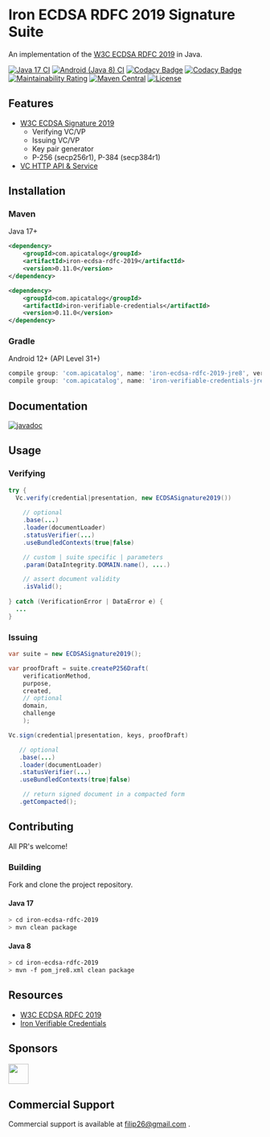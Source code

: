 # Iron ECDSA RDFC 2019 Signature Suite

An implementation of the [W3C ECDSA RDFC 2019](https://www.w3.org/TR/vc-di-ecdsa/#ecdsa-rdfc-2019) in Java.

[![Java 17 CI](https://github.com/filip26/iron-ecdsa-rdfc-2019/actions/workflows/java17-build.yml/badge.svg)](https://github.com/filip26/iron-ecdsa-rdfc-2019/actions/workflows/java17-build.yml)
[![Android (Java 8) CI](https://github.com/filip26/iron-ecdsa-rdfc-2019/actions/workflows/java8-build.yml/badge.svg)](https://github.com/filip26/iron-ecdsa-rdfc-2019/actions/workflows/java8-build.yml)
[![Codacy Badge](https://app.codacy.com/project/badge/Grade/806688cdb1d248e8b5cc2a67f6c2f0f8)](https://www.codacy.com/gh/filip26/iron-ecdsa-rdfc-2019/dashboard?utm_source=github.com&amp;utm_medium=referral&amp;utm_content=filip26/iron-ecdsa-rdfc-2019&amp;utm_campaign=Badge_Grade)
[![Codacy Badge](https://app.codacy.com/project/badge/Coverage/806688cdb1d248e8b5cc2a67f6c2f0f8)](https://www.codacy.com/gh/filip26/iron-ecdsa-rdfc-2019/dashboard?utm_source=github.com&utm_medium=referral&utm_content=filip26/iron-ecdsa-rdfc-2019&utm_campaign=Badge_Coverage)
[![Maintainability Rating](https://sonarcloud.io/api/project_badges/measure?project=filip26_iron-ecdsa-rdfc-2019&metric=sqale_rating)](https://sonarcloud.io/dashboard?id=filip26_iron-ecdsa-rdfc-2019)
[![Maven Central](https://img.shields.io/maven-central/v/com.apicatalog/iron-ecdsa-rdfc-2019.svg?label=Maven%20Central)](https://search.maven.org/search?q=g:%22com.apicatalog%22%20AND%20a:%22iron-ecdsa-rdfc-2019%22)
[![License](https://img.shields.io/badge/License-Apache%202.0-blue.svg)](https://opensource.org/licenses/Apache-2.0)

## Features
* [W3C ECDSA Signature 2019](https://www.w3.org/TR/vc-di-ecdsa/)
  * Verifying VC/VP
  * Issuing VC/VP
  * Key pair generator
  * P-256 (secp256r1), P-384 (secp384r1)
* [VC HTTP API & Service](https://github.com/filip26/iron-vc-api)

## Installation

### Maven
Java 17+

```xml
<dependency>
    <groupId>com.apicatalog</groupId>
    <artifactId>iron-ecdsa-rdfc-2019</artifactId>
    <version>0.11.0</version>
</dependency>

<dependency>
    <groupId>com.apicatalog</groupId>
    <artifactId>iron-verifiable-credentials</artifactId>
    <version>0.11.0</version>
</dependency>
```

### Gradle

Android 12+ (API Level 31+)

```gradle
compile group: 'com.apicatalog', name: 'iron-ecdsa-rdfc-2019-jre8', version: '0.11.0'
compile group: 'com.apicatalog', name: 'iron-verifiable-credentials-jre8', version: '0.11.0'
```

## Documentation

[![javadoc](https://javadoc.io/badge2/com.apicatalog/iron-ecdsa-rdfc-2019/javadoc.svg)](https://javadoc.io/doc/com.apicatalog/iron-ecdsa-rdfc-2019)

## Usage

### Verifying 

```java
try {
  Vc.verify(credential|presentation, new ECDSASignature2019())
      
    // optional
    .base(...)
    .loader(documentLoader) 
    .statusVerifier(...)
    .useBundledContexts(true|false)

    // custom | suite specific | parameters
    .param(DataIntegrity.DOMAIN.name(), ....)

    // assert document validity
    .isValid();
    
} catch (VerificationError | DataError e) {
  ...
}

```

### Issuing

```java
var suite = new ECDSASignature2019();

var proofDraft = suite.createP256Draft(
    verificationMethod,
    purpose,
    created,
    // optional
    domain,
    challenge
    );

Vc.sign(credential|presentation, keys, proofDraft)

   // optional
   .base(...)
   .loader(documentLoader) 
   .statusVerifier(...)
   .useBundledContexts(true|false)

    // return signed document in a compacted form
   .getCompacted();

```

## Contributing

All PR's welcome!

### Building

Fork and clone the project repository.

#### Java 17
```bash
> cd iron-ecdsa-rdfc-2019
> mvn clean package
```

#### Java 8
```bash
> cd iron-ecdsa-rdfc-2019
> mvn -f pom_jre8.xml clean package
```

## Resources
* [W3C ECDSA RDFC 2019](https://www.w3.org/TR/vc-di-ecdsa/#ecdsa-rdfc-2019)
* [Iron Verifiable Credentials](https://github.com/filip26/iron-verifiable-credentials)

## Sponsors

<a href="https://github.com/digitalbazaar">
  <img src="https://avatars.githubusercontent.com/u/167436?s=200&v=4" width="40" />
</a> 

## Commercial Support
Commercial support is available at filip26@gmail.com
.
